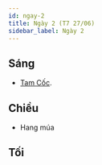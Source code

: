 ```yaml
---
id: ngay-2
title: Ngày 2 (T7 27/06)
sidebar_label: Ngày 2
---
```


## Sáng

- [Tam Cốc](https://goo.gl/maps/K8hwBt9vk9xoBHGe6).


## Chiều

- Hang múa


## Tối


